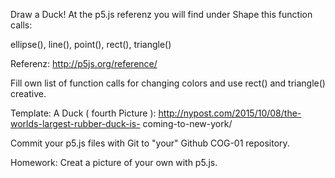 Draw a Duck!
At the p5.js referenz you will find under Shape this function calls:

ellipse(),
line(),
point(),
rect(),
triangle()

Referenz:
http://p5js.org/reference/

Fill own list of function calls for changing colors and use rect() and triangle() creative.

Template: 
A Duck ( fourth Picture ):
http://nypost.com/2015/10/08/the-worlds-largest-rubber-duck-is-
coming-to-new-york/

Commit your p5.js files with Git to "your" Github COG-01 repository.

Homework:
Creat a picture of your own with p5.js.